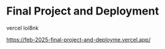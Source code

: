 # Final Project and Deployment
vercel loi8nk

https://feb-2025-final-project-and-deployme.vercel.app/
